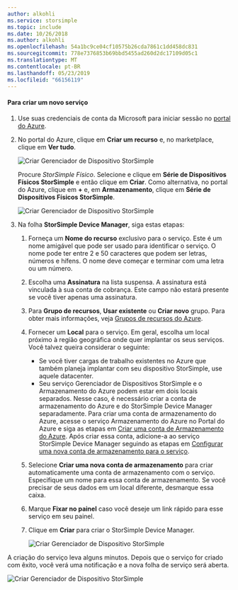 ```yaml
---
author: alkohli
ms.service: storsimple
ms.topic: include
ms.date: 10/26/2018
ms.author: alkohli
ms.openlocfilehash: 54a1bc9ce04cf10575b26cda7861c1dd458dc831
ms.sourcegitcommit: 778e7376853b69bbd5455ad260d2dc17109d05c1
ms.translationtype: MT
ms.contentlocale: pt-BR
ms.lasthandoff: 05/23/2019
ms.locfileid: "66156119"
---
```

#### <a name="to-create-a-new-service"></a>Para criar um novo serviço

1. Use suas credenciais de conta da Microsoft para iniciar sessão no [portal do Azure](https://portal.azure.com/).

2. No portal do Azure, clique em **Criar um recurso** e, no marketplace, clique em **Ver tudo**.

    ![Criar Gerenciador de Dispositivo StorSimple](./media/storsimple-8000-create-new-service/createssdevman1.png)

    Procure _StorSimple Físico_. Selecione e clique em **Série de Dispositivos Físicos StorSimple** e então clique em **Criar**. Como alternativa, no portal do Azure, clique em **+** e, em **Armazenamento**, clique em **Série de Dispositivos Físicos StorSimple**.

    ![Criar Gerenciador de Dispositivo StorSimple](./media/storsimple-8000-create-new-service/createssdevman11.png)

3. Na folha **StorSimple Device Manager**, siga estas etapas:
   
   1. Forneça um **Nome do recurso** exclusivo para o serviço. Este é um nome amigável que pode ser usado para identificar o serviço. O nome pode ter entre 2 e 50 caracteres que podem ser letras, números e hífens. O nome deve começar e terminar com uma letra ou um número.

   2. Escolha uma **Assinatura** na lista suspensa. A assinatura está vinculada à sua conta de cobrança. Este campo não estará presente se você tiver apenas uma assinatura.

   3. Para **Grupo de recursos**, **Usar existente** ou **Criar novo** grupo. Para obter mais informações, veja [Grupos de recursos do Azure](https://azure.microsoft.com/documentation/articles/virtual-machines-windows-infrastructure-resource-groups-guidelines/).
   
   4. Fornecer um **Local** para o serviço. Em geral, escolha um local próximo à região geográfica onde quer implantar os seus serviços. Você talvez queira considerar o seguinte: 
      
      * Se você tiver cargas de trabalho existentes no Azure que também planeja implantar com seu dispositivo StorSimple, use aquele datacenter.
      * Seu serviço Gerenciador de Dispositivos StorSimple e o Armazenamento do Azure podem estar em dois locais separados. Nesse caso, é necessário criar a conta de armazenamento do Azure e do StorSimple Device Manager separadamente. Para criar uma conta de armazenamento do Azure, acesse o serviço Armazenamento do Azure no Portal do Azure e siga as etapas em [Criar uma conta de Armazenamento do Azure](../articles/storage/common/storage-quickstart-create-account.md). Após criar essa conta, adicione-a ao serviço StorSimple Device Manager seguindo as etapas em [Configurar uma nova conta de armazenamento para o serviço](../articles/storsimple/storsimple-8000-deployment-walkthrough-u2.md#configure-a-new-storage-account-for-the-service).

   5. Selecione **Criar uma nova conta de armazenamento** para criar automaticamente uma conta de armazenamento com o serviço. Especifique um nome para essa conta de armazenamento. Se você precisar de seus dados em um local diferente, desmarque essa caixa.

   6. Marque **Fixar no painel** caso você deseje um link rápido para esse serviço em seu painel.
      
   7. Clique em **Criar** para criar o StorSimple Device Manager.

       ![Criar Gerenciador de Dispositivo StorSimple](./media/storsimple-8000-create-new-service/createssdevman2.png)
   
A criação do serviço leva alguns minutos. Depois que o serviço for criado com êxito, você verá uma notificação e a nova folha de serviço será aberta.
   
![Criar Gerenciador de Dispositivo StorSimple](./media/storsimple-8000-create-new-service/createssdevman5.png)


